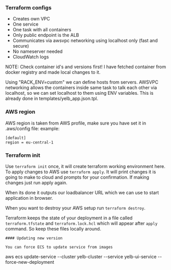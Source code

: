 ### Terraform configs

- Creates own VPC
- One service
- One task with all containers
- Only public endpoint is the ALB
- Communicates via awsvpc networking using localhost only (fast and secure)
- No nameserver needed
- CloudWatch logs

NOTE: Check container id's and versions first!
I have fetched container from docker registry and made local changes to it.

Using "RACK_ENV=custom" we can define hosts from servers.
AWSVPC networking allows the containers inside same task to talk each other via localhost, so
we can set localhost to them using ENV variables.
This is already done in templates/yelb_app.json.tpl.

### AWS region

AWS region is taken from AWS profile, make sure you have set it in .aws/config file:
example:

```
[default]
region = eu-central-1
```

### Terraform init

Use `terraform init` once, it will create terraform working environment here.
To apply changes to AWS use `terraform apply`. It will print changes it is going to make to cloud and prompts for your confirmation. If making changes just run apply again.

When its done it outputs our loadbalancer URL which we can use to start application in browser.

When you want to destroy your AWS setup run `terraform destroy`.

Terraform keeps the state of your deployment in a file called `terraform.tfstate` and `terraform.lock.hcl` which will appear after `apply` command. So keep these files locally around.

```
#### Updating new version

You can force ECS to update service from images

```

aws ecs update-service --cluster yelb-cluster --service yelb-ui-service --force-new-deployment

```

```
